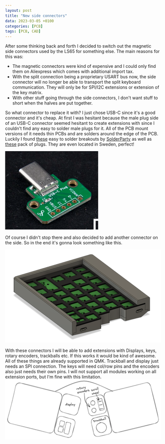 ```yaml
---
layout: post
title: "New side connectors"
data: 2023-03-05 +0100
categories: [PCB]
tags: [PCB, CAD]
---
```


After some thinking back and forth I decided to switch out the magnetic side connectors used by the LS65 for something else.
The main reasons for this was:
- The magnetic connectors were kind of expensive and I could only find them on Aliexpress which comes with additional import tax.
- With the split connection being a proprietary USART bus now, the side connector will no longer be able to transport the split keyboard communication. They will only be for SPI/I2C extensions or extension of the key matrix.
- With other stuff going through the side connectors, I don't want stuff to short when the halves are put together.

So what connector to replace it with? I just chose USB-C since it's a good connector and it's cheap. At first I was hesitant because the male plug side of an USB-C connector seemed hesitant to create extensions with since I couldn't find any easy to solder male plugs for it. All of the PCB mount versions of it needs thin PCBs and are solders around the edge of the PCB.
Luckily I found [these](https://www.tindie.com/products/arturo182/usb-type-c-plug-breakout-usb-20-only/) easy to solder breakouts by [SolderParty](https://www.solder.party/) as well as [these](https://www.tindie.com/products/arturo182/usb-type-c-smt-plug-30-only-pack-of-5/) pack of plugs. They are even located in Sweden, perfect!

![usbc-breakout](/assets/img/220305/usbc-breakout.png)

Of course I didn't stop there and also decided to add another connector on the side. So in the end it's gonna look something like this.

![cad-side-conn](/assets/img/220305/cad-side-conn.png)

With these connectors I will be able to add extensions with Displays, keys, rotary encoders, trackballs etc.
If this works it would be kind of awesome. All of these things are already supported in QMK. Trackball and display just needs an SPI connection. The keys will need col/row pins and the encoders also just needs their own pins. I will not support all modules working on all extension ports, but I'm fine with this limitation.
![example](/assets/img/220305/extension-example.png)
